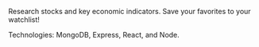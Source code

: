 Research stocks and key economic indicators. Save your favorites to your watchlist!

Technologies: MongoDB, Express, React, and Node.
